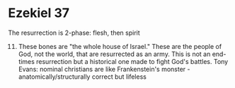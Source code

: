 # Ezekiel 37

The resurrection is 2-phase: flesh, then spirit


11) These bones are "the whole house of Israel."  These are the people of God, not the world, that are resurrected as an army.  This is not an end-times resurrection but a historical one made to fight God's battles.
  Tony Evans: nominal christians are like Frankenstein's monster - anatomically/structurally correct but lifeless

